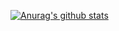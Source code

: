 [![Anurag's github stats](https://github-readme-stats.vercel.app/api?username=diguacheng&show_icons=true)](https://github.com/anuraghazra/github-readme-stats)
